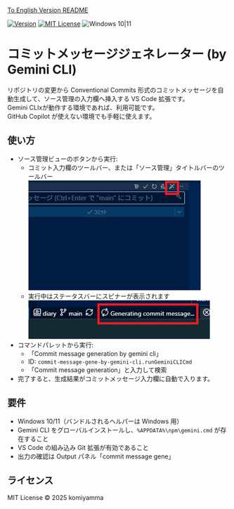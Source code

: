 [To English Version README](README.md)

[![Version](https://img.shields.io/badge/version-v0.2.2-4094ff.svg)](https://marketplace.visualstudio.com/items?itemName=komiyamma.commit-message-gene-by-gemini-cli)
[![MIT License](https://img.shields.io/badge/license-MIT-blue.svg?style=flat)](LICENSE)
![Windows 10|11](https://img.shields.io/badge/Windows-_10_|_11-6479ff.svg?logo=windows&logoColor=white)


# コミットメッセージジェネレーター (by Gemini CLI)

リポジトリの変更から Conventional Commits 形式のコミットメッセージを自動生成して、ソース管理の入力欄へ挿入する VS Code 拡張です。  
Gemini CLIxが動作する環境であれば、利用可能です。  
GitHub Copilot が使えない環境でも手軽に使えます。


## 使い方

- ソース管理ビューのボタンから実行:
  - コミット入力欄のツールバー、または「ソース管理」タイトルバーのツールバー  
   [![Commit Input Box Button](images/button.png)](images/button.png)
  - 実行中はステータスバーにスピナーが表示されます  
    [![Commit StatusBar](images/statusbar.png)](images/statusbar.png)
- コマンドパレットから実行:
  - 「Commit message generation by gemini cli」
  - ID: `commit-message-gene-by-gemini-cli.runGeminiCLICmd`
  - 「Commit message generation」と入力して検索
- 完了すると、生成結果がコミットメッセージ入力欄に自動で入ります。

## 要件

- Windows 10/11（バンドルされるヘルパーは Windows 用）
- Gemini CLI をグローバルインストールし、`%APPDATA%\npm\gemini.cmd` が存在すること
- VS Code の組み込み Git 拡張が有効であること
- 出力の確認は Output パネル「commit message gene」

## ライセンス

MIT License © 2025 komiyamma
